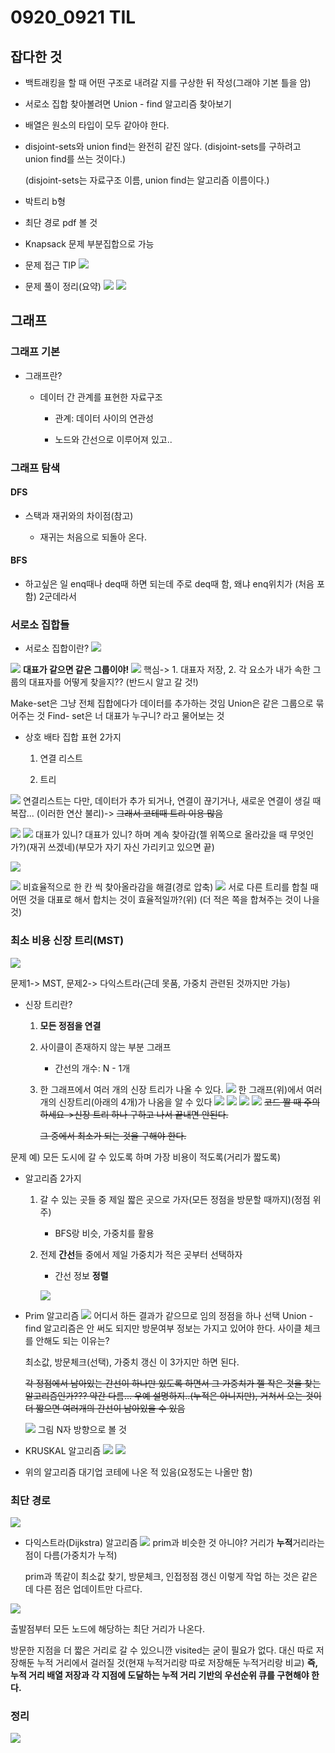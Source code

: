 # 0920_0921 TIL

## 잡다한 것

- 백트래킹을 할 때 어떤 구조로 내려갈 지를 구상한 뒤 작성(그래야 기본 틀을 암)

- 서로소 집합 찾아볼려면 Union - find 알고리즘 찾아보기

- 배열은 원소의 타입이 모두 같아야 한다.

- disjoint-sets와 union find는 완전히 같진 않다.
  (disjoint-sets를 구하려고 union find를 쓰는 것이다.)
  
  (disjoint-sets는 자료구조 이름, union find는 알고리즘 이름이다.)

- 박트리 b형

- 최단 경로 pdf 볼 것

- Knapsack 문제 부분집합으로 가능

- 문제 접근 TIP
  ![](0920_0921_assets/2023-09-22-09-54-27-image.png)

- 문제 풀이 정리(요약)
  ![](0920_0921_assets/2023-09-22-11-00-12-image.png)
  ![](0920_0921_assets/2023-09-22-11-00-35-image.png)

## 그래프

### 그래프 기본

- 그래프란?
  
  - 데이터 간 관계를 표현한 자료구조
    
    - 관계: 데이터 사이의 연관성
    
    - 노드와 간선으로 이루어져 있고..

### 그래프 탐색

#### DFS

- 스택과 재귀와의 차이점(참고)
  
  - 재귀는 처음으로 되돌아 온다.

#### BFS

- 하고싶은 일 enq때나 deq때 하면 되는데 주로 deq때 함, 왜냐 enq위치가 (처음 포함) 2군데라서

### 서로소 집합들

- 서로소 집합이란?
  ![](0920_0921_assets/2023-09-20-10-28-41-image.png)

![](0920_0921_assets/2023-09-20-10-30-32-image.png)
**대표가 같으면 같은 그룹이야!**
![](0920_0921_assets/2023-09-20-10-32-23-image.png)
핵심-> 1. 대표자 저장, 2. 각 요소가 내가 속한 그룹의 대표자를 어떻게 찾을지??
(반드시 알고 갈 것!)

Make-set은 그냥 전체 집합에다가 데이터를 추가하는 것임
Union은 같은 그룹으로 묶어주는 것
Find- set은 너 대표가 누구니? 라고 물어보는 것

- 상호 배타 집합 표현 2가지
  
  1. 연결 리스트
  
  2. 트리

![](0920_0921_assets/2023-09-20-10-38-51-image.png)
연결리스트는 다만, 데이터가 추가 되거나, 연결이 끊기거나, 새로운 연결이 생길 때 복잡...
(이러한 연산 불리)-> ~~그래서 코테때 트리 이용 많음~~

![](0920_0921_assets/2023-09-20-10-41-34-image.png)
![](0920_0921_assets/2023-09-20-10-42-13-image.png)
대표가 있니? 대표가 있니? 하며 계속 찾아감(젤 위쪽으로 올라갔을 때 무엇인가?)(재귀 쓰겠네)(부모가 자기 자신 가리키고 있으면 끝)

![](0920_0921_assets/2023-09-20-11-00-49-image.png)

![](0920_0921_assets/2023-09-20-11-01-44-image.png)
비효율적으로 한 칸 씩 찾아올라감을 해결(경로 압축)
![](0920_0921_assets/2023-09-20-11-04-34-image.png)
서로 다른 트리를 합칠 때 어떤 것을 대표로 해서 합치는 것이 효율적일까?(위)
(더 적은 쪽을 합쳐주는 것이 나을 것)

### 최소 비용 신장 트리(MST)

![](0920_0921_assets/2023-09-21-09-11-40-image.png)

문제1-> MST, 문제2-> 다익스트라(근데 못품, 가중치 관련된 것까지만 가능)

- 신장 트리란?
  
  1. **모든 정점을 연결**
  
  2. 사이클이 존재하지 않는 부분 그래프
     
     - 간선의 개수: N - 1개
  
  3. 한 그래프에서 여러 개의 신장 트리가 나올 수 있다.
     ![](0920_0921_assets/2023-09-21-09-07-36-image.png)
     한 그래프(위)에서 여러개의 신장트리(아래의 4개)가 나옴을 알 수 있다
     ![](0920_0921_assets/2023-09-21-09-07-59-image.png)
     ![](0920_0921_assets/2023-09-21-09-08-14-image.png)
     ![](0920_0921_assets/2023-09-21-09-08-27-image.png)
     ![](0920_0921_assets/2023-09-21-09-08-38-image.png)
     ~~코드 짤 때 주의하세요->신장 트리 하나 구하고 나서 끝내면 안된다.~~
     
     ~~그 중에서 최소가 되는 것을 구해야 한다.~~

문제 예) 모든 도시에 갈 수 있도록 하며 가장 비용이 적도록(거리가 짧도록)

- 알고리즘 2가지
  
  1. 갈 수 있는 곳들 중 제일 짧은 곳으로 가자(모든 정점을 방문할 때까지)(정점 위주)
     
     - BFS랑 비슷, 가중치를 활용
  
  2. 전제 **간선**들 중에서 제일 가중치가 적은 곳부터 선택하자
     
     - 간선 정보 **정렬**
     
     ![](0920_0921_assets/2023-09-21-09-18-46-image.png)

- Prim 알고리즘
  ![](0920_0921_assets/2023-09-21-09-21-05-image.png)
  어디서 하든 결과가 같으므로 임의 정점을 하나 선택
  Union - find 알고리즘은 안 써도 되지만 방문여부 정보는 가지고 있어야 한다.
  사이클 체크를 안해도 되는 이유는?
  
  최소값, 방문체크(선택), 가중치 갱신 이 3가지만 하면 된다.
  
  ~~각 정점에서 남아있는 간선이 하나만 있도록 하면서 그 가중치가 젤 작은 것을 찾는 알고리즘인가??? 약간 다름... 우예 설명하지..(누적은 아니지만), 거쳐서 오는 것이 더 짧으면 여러개의 간선이 남아있을 수 있음~~
  
  ![](0920_0921_assets/2023-09-21-09-25-37-image.png)
  그림 N자 방향으로 볼 것

- KRUSKAL 알고리즘
  ![](0920_0921_assets/2023-09-21-10-01-55-image.png)
  ![](0920_0921_assets/2023-09-21-10-03-02-image.png)

- 위의 알고리즘 대기업 코테에 나온 적 있음(요정도는 나올만 함)

### 최단 경로

![](0920_0921_assets/2023-09-21-10-24-00-image.png)

- 다익스트라(Dijkstra) 알고리즘
  ![](0920_0921_assets/2023-09-21-10-24-38-image.png)
  prim과 비슷한 것 아니야? 거리가 **누적**거리라는 점이 다름(가중치가 누적)
  
  prim과 똑같이 최소값 찾기, 방문체크, 인접정점 갱신 이렇게 작업 하는 것은 같은데 다른 점은 업데이트만 다르다.

![](0920_0921_assets/2023-09-21-10-29-28-image.png)

 출발점부터 모든 노드에 해당하는 최단 거리가 나온다.

방문한 지점을 더 짧은 거리로 갈 수 있으니깐 visited는 굳이 필요가 없다. 대신 따로 저장해둔 누적 거리에서 걸러질 것(현재 누적거리랑 따로 저장해둔 누적거리랑 비교)
**즉, 누적 거리 배열 저장과 각 지점에 도달하는 누적 거리 기반의 우선순위 큐를 구현해야 한다.**

### 정리

![](0920_0921_assets/2023-09-21-11-01-28-image.png)
